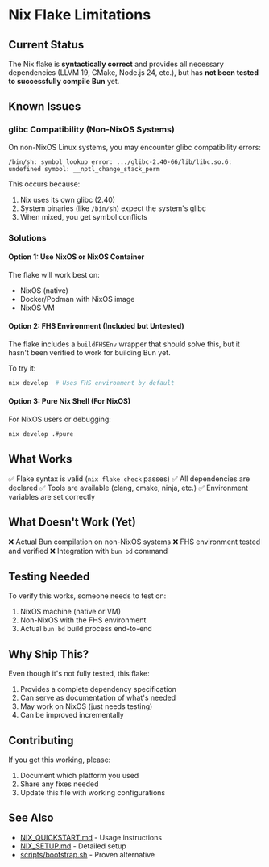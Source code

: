 # Nix Flake Limitations

## Current Status

The Nix flake is **syntactically correct** and provides all necessary dependencies (LLVM 19, CMake, Node.js 24, etc.), but has **not been tested to successfully compile Bun** yet.

## Known Issues

### glibc Compatibility (Non-NixOS Systems)

On non-NixOS Linux systems, you may encounter glibc compatibility errors:

```
/bin/sh: symbol lookup error: .../glibc-2.40-66/lib/libc.so.6: undefined symbol: __nptl_change_stack_perm
```

This occurs because:
1. Nix uses its own glibc (2.40)
2. System binaries (like `/bin/sh`) expect the system's glibc
3. When mixed, you get symbol conflicts

### Solutions

#### Option 1: Use NixOS or NixOS Container

The flake will work best on:
- NixOS (native)
- Docker/Podman with NixOS image
- NixOS VM

#### Option 2: FHS Environment (Included but Untested)

The flake includes a `buildFHSEnv` wrapper that should solve this, but it hasn't been verified to work for building Bun yet.

To try it:
```bash
nix develop  # Uses FHS environment by default
```

#### Option 3: Pure Nix Shell (For NixOS)

For NixOS users or debugging:
```bash
nix develop .#pure
```

## What Works

✅ Flake syntax is valid (`nix flake check` passes)
✅ All dependencies are declared
✅ Tools are available (clang, cmake, ninja, etc.)
✅ Environment variables are set correctly

## What Doesn't Work (Yet)

❌ Actual Bun compilation on non-NixOS systems
❌ FHS environment tested and verified
❌ Integration with `bun bd` command

## Testing Needed

To verify this works, someone needs to test on:
1. NixOS machine (native or VM)
2. Non-NixOS with the FHS environment
3. Actual `bun bd` build process end-to-end

## Why Ship This?

Even though it's not fully tested, this flake:
1. Provides a complete dependency specification
2. Can serve as documentation of what's needed
3. May work on NixOS (just needs testing)
4. Can be improved incrementally

## Contributing

If you get this working, please:
1. Document which platform you used
2. Share any fixes needed
3. Update this file with working configurations

## See Also

- [NIX_QUICKSTART.md](NIX_QUICKSTART.md) - Usage instructions
- [NIX_SETUP.md](NIX_SETUP.md) - Detailed setup
- [scripts/bootstrap.sh](scripts/bootstrap.sh) - Proven alternative

